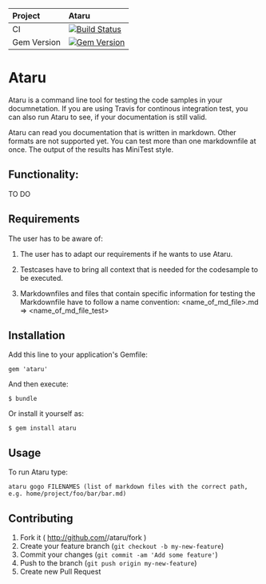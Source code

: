 | Project         | Ataru
|:----------------|:--------------------------------------------------
| CI              | [![Build Status](https://travis-ci.org/CodePadawans/ataru.svg?branch=master)](https://travis-ci.org/CodePadawans/ataru)
| Gem Version     | [![Gem Version](https://badge.fury.io/rb/ataru.svg)](http://badge.fury.io/rb/ataru)

# Ataru

Ataru is a command line tool for testing the code samples in your documnetation.
If you are using Travis for continous integration test, you can also run Ataru to see, if your documentation is still valid.

Ataru can read you documentation that is written in markdown. Other formats are not supported yet.
You can test more than one markdownfile at once.
The output of the results has MiniTest style.


## Functionality:
TO DO 

## Requirements
The user has to be aware of:

1. The user has to adapt our requirements if he wants to use Ataru.

2. Testcases have to bring all context that is needed for the codesample to be executed.

3. Markdownfiles and files that contain specific information for testing the Markdownfile have to follow a name convention:
<name_of_md_file>.md => <name_of_md_file_test>



## Installation

Add this line to your application's Gemfile:

    gem 'ataru'

And then execute:

    $ bundle

Or install it yourself as:

    $ gem install ataru

## Usage

To run Ataru type:
```
ataru gogo FILENAMES (list of markdown files with the correct path, e.g. home/project/foo/bar/bar.md)
```

## Contributing

1. Fork it ( http://github.com/<my-github-username>/ataru/fork )
2. Create your feature branch (`git checkout -b my-new-feature`)
3. Commit your changes (`git commit -am 'Add some feature'`)
4. Push to the branch (`git push origin my-new-feature`)
5. Create new Pull Request
